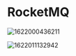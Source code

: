 # RocketMQ

![1622000436211](C:\Users\ASUS\AppData\Local\Temp\1622000436211.png)

![1622011132942](C:\Users\ASUS\AppData\Local\Temp\1622011132942.png)